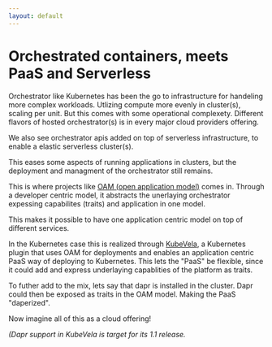 ```yaml
---
layout: default
---
```


# Orchestrated containers, meets PaaS and Serverless

Orchestrator like Kubernetes has been the go to infrastructure for handeling more complex workloads.
Utlizing compute more evenly in cluster(s), scaling per unit. But this comes with some operational complexety. Different flavors of hosted orchestrator(s) is in every major cloud providers offering.

We also see orchestrator apis added on top of serverless infrastructure, to enable a elastic serverless cluster(s).

This eases some aspects of running applications in clusters, but the deployment and managment of the orchestrator still remains.

This is where projects like [OAM (open application model)](oam.dev) comes in. Through a developer centric model, it abstracts the unerlaying orchestrator expessing capabilites (traits) and application in one model.

This makes it possible to have one application centric model on top of different services.

In the Kubernetes case this is realized through [KubeVela](https://kubevela.io/), a Kubernetes plugin that uses OAM for deployments and enables an application centric PaaS way of deploying to Kubernetes.
This lets the "PaaS" be flexible, since it could add and express underlaying capablities of the platform as traits.

To futher add to the mix, lets say that dapr is installed in the cluster. Dapr could then be exposed as traits in the OAM model. Making the PaaS "daperized".

Now imagine all of this as a cloud offering!

*(Dapr support in KubeVela is target for its 1.1 release.*


